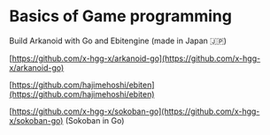 # Basics of Game programming

Build Arkanoid with Go and Ebitengine (made in Japan 🇯🇵)

[https://github.com/x-hgg-x/arkanoid-go](https://github.com/x-hgg-x/arkanoid-go)

[https://github.com/hajimehoshi/ebiten](https://github.com/hajimehoshi/ebiten)

[https://github.com/x-hgg-x/sokoban-go](https://github.com/x-hgg-x/sokoban-go) (Sokoban in Go)